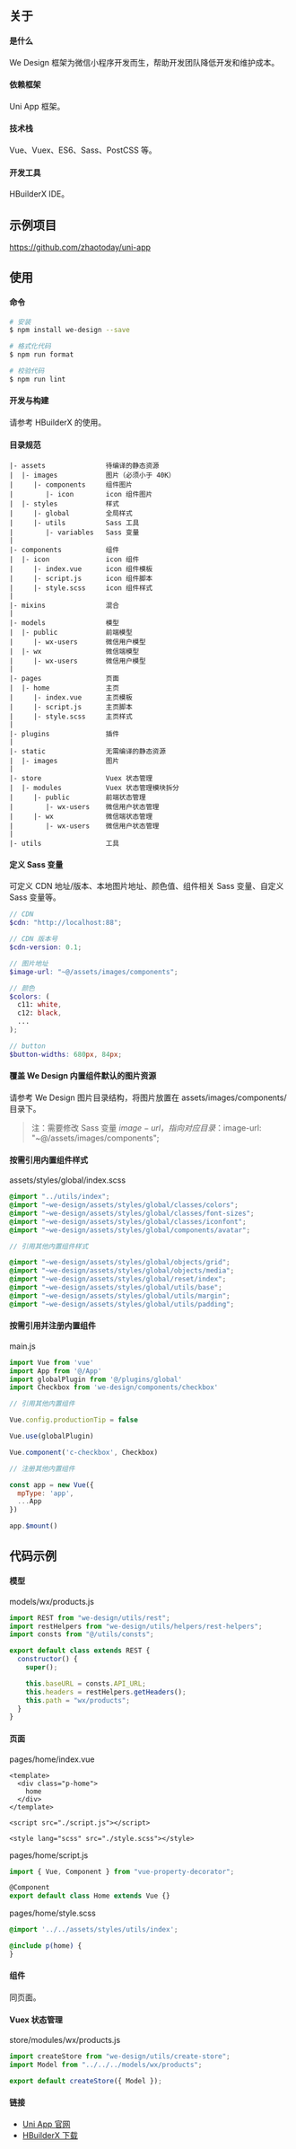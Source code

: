 ## 关于

#### 是什么

We Design 框架为微信小程序开发而生，帮助开发团队降低开发和维护成本。

#### 依赖框架

Uni App 框架。

#### 技术栈

Vue、Vuex、ES6、Sass、PostCSS 等。

#### 开发工具

HBuilderX IDE。

## 示例项目

https://github.com/zhaotoday/uni-app

## 使用

#### 命令

```bash
# 安装
$ npm install we-design --save

# 格式化代码
$ npm run format

# 校验代码
$ npm run lint
```

#### 开发与构建

请参考 HBuilderX 的使用。

#### 目录规范

```
|- assets               待编译的静态资源
|  |- images            图片（必须小于 40K）
|     |- components     组件图片
|        |- icon        icon 组件图片
|  |- styles            样式
|     |- global         全局样式
|     |- utils          Sass 工具
|        |- variables   Sass 变量
|
|- components           组件
|  |- icon              icon 组件
|     |- index.vue      icon 组件模板
|     |- script.js      icon 组件脚本
|     |- style.scss     icon 组件样式
|
|- mixins               混合
|
|- models               模型
|  |- public            前端模型
|     |- wx-users       微信用户模型
|  |- wx                微信端模型
|     |- wx-users       微信用户模型
|
|- pages                页面
|  |- home              主页
|     |- index.vue      主页模板
|     |- script.js      主页脚本
|     |- style.scss     主页样式
|
|- plugins              插件
|
|- static               无需编译的静态资源
|  |- images            图片
|
|- store                Vuex 状态管理
|  |- modules           Vuex 状态管理模块拆分
|     |- public         前端状态管理
|        |- wx-users    微信用户状态管理
|     |- wx             微信端状态管理
|        |- wx-users    微信用户状态管理
|
|- utils                工具
```

#### 定义 Sass 变量

可定义 CDN 地址/版本、本地图片地址、颜色值、组件相关 Sass 变量、自定义 Sass 变量等。

```scss
// CDN
$cdn: "http://localhost:88";

// CDN 版本号
$cdn-version: 0.1;

// 图片地址
$image-url: "~@/assets/images/components";

// 颜色
$colors: (
  c11: white,
  c12: black,
  ...
);

// button
$button-widths: 680px, 84px;
```

#### 覆盖 We Design 内置组件默认的图片资源

请参考 We Design 图片目录结构，将图片放置在 assets/images/components/ 目录下。
> 注：需要修改 Sass 变量 $image-url，指向对应目录：$image-url: "~@/assets/images/components";

#### 按需引用内置组件样式

assets/styles/global/index.scss

```scss
@import "../utils/index";
@import "~we-design/assets/styles/global/classes/colors";
@import "~we-design/assets/styles/global/classes/font-sizes";
@import "~we-design/assets/styles/global/classes/iconfont";
@import "~we-design/assets/styles/global/components/avatar";

// 引用其他内置组件样式

@import "~we-design/assets/styles/global/objects/grid";
@import "~we-design/assets/styles/global/objects/media";
@import "~we-design/assets/styles/global/reset/index";
@import "~we-design/assets/styles/global/utils/base";
@import "~we-design/assets/styles/global/utils/margin";
@import "~we-design/assets/styles/global/utils/padding";
```

#### 按需引用并注册内置组件

main.js

```js
import Vue from 'vue'
import App from '@/App'
import globalPlugin from '@/plugins/global'
import Checkbox from 'we-design/components/checkbox'

// 引用其他内置组件

Vue.config.productionTip = false

Vue.use(globalPlugin)

Vue.component('c-checkbox', Checkbox)

// 注册其他内置组件

const app = new Vue({
  mpType: 'app',
  ...App
})

app.$mount()
```

## 代码示例

#### 模型

models/wx/products.js

```js
import REST from "we-design/utils/rest";
import restHelpers from "we-design/utils/helpers/rest-helpers";
import consts from "@/utils/consts";

export default class extends REST {
  constructor() {
    super();

    this.baseURL = consts.API_URL;
    this.headers = restHelpers.getHeaders();
    this.path = "wx/products";
  }
}
```

#### 页面

pages/home/index.vue

```vue
<template>
  <div class="p-home">
    home
  </div>
</template>

<script src="./script.js"></script>

<style lang="scss" src="./style.scss"></style>
```

pages/home/script.js

```js
import { Vue, Component } from "vue-property-decorator";

@Component
export default class Home extends Vue {}
```

pages/home/style.scss

```scss
@import '../../assets/styles/utils/index';

@include p(home) {
}
```

#### 组件

同页面。

#### Vuex 状态管理

store/modules/wx/products.js

```js
import createStore from "we-design/utils/create-store";
import Model from "../../../models/wx/products";

export default createStore({ Model });
```

#### 链接

- [Uni App 官网](https://uniapp.dcloud.io/)
- [HBuilderX 下载](https://www.dcloud.io/hbuilderx.html)
